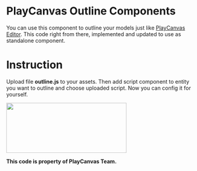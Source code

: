 # PlayCanvas Outline Components

You can use this component to outline your models just like [PlayCanvas Editor](https://playcanvas.com). 
This code right from there, implemented and updated to use as standalone component.

# Instruction

Upload file **outline.js** to your assets. Then add script component to entity you want to outline and choose uploaded script.
Now you can config it for yourself.

<img src="http://forum-files-playcanvas-com.s3-eu-west-1.amazonaws.com/original/2X/2/2ebecb7196e164b79556a933c2c982a16ae6fd65.png" width="318" height="133">

**__This code is property of PlayCanvas Team.__**

